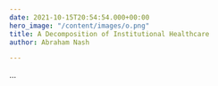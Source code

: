 ```yaml
---
date: 2021-10-15T20:54:54.000+00:00
hero_image: "/content/images/o.png"
title: A Decomposition of Institutional Healthcare
author: Abraham Nash

---
```

... 